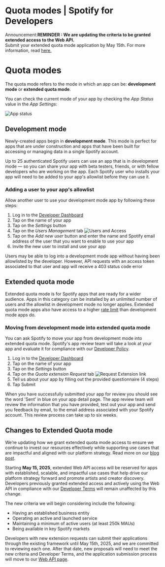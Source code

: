 # Quota modes | Spotify for Developers

Announcement:**REMINDER : We are updating the criteria to be granted extended access to the Web API.**  
Submit your extended quota mode application by May 15th. For more information, read [here.](/blog/2025-04-15-updating-the-criteria-for-web-api-extended-access)

# Quota modes

The quota mode refers to the mode in which an app can be: **development mode** or **extended quota mode**.

You can check the current mode of your app by checking the _App Status_ value in the _App Settings_:

![App status](https://developer-assets.spotifycdn.com/images/documentation/web-api/appstatus.png)

## Development mode

Newly-created apps begin in **development mode**. This mode is perfect for apps that are under construction and apps that have been built for accessing or managing data in a single Spotify account.

Up to 25 authenticated Spotify users can use an app that is in development mode — so you can share your app with beta testers, friends, or with fellow developers who are working on the app. Each Spotify user who installs your app will need to be added to your app's allowlist before they can use it.

### Adding a user to your app's allowlist

Allow another user to use your development mode app by following these steps:

1.  Log in to the [Developer Dashboard](/dashboard)
2.  Tap on the name of your app
3.  Tap on the _Settings_ button
4.  Tap on the _Users Management_ tab ![Users and Access](https://developer-assets.spotifycdn.com/images/documentation/web-api/users-and-access.png)
5.  Tap on the _Add new user_ button and enter the name and Spotify email address of the user that you want to enable to use your app
6.  Invite the new user to install and use your app

Users may be able to log into a development mode app without having been allowlisted by the developer. However, API requests with an access token associated to that user and app will receive a 403 status code error

## Extended quota mode

Extended quota mode is for Spotify apps that are ready for a wider audience. Apps in this category can be installed by an unlimited number of users and the allowlist in development mode no longer applies. Extended quota mode apps also have access to a higher [rate limit](/documentation/web-api/concepts/rate-limits) than development mode apps do.

### Moving from development mode into extended quota mode

You can ask Spotify to move your app from development mode into extended quota mode. Spotify's app review team will take a look at your app and evaluate it for compliance with our [Developer Policy](/policy).

1.  Log in to the [Developer Dashboard](/dashboard)
2.  Tap on the name of your app
3.  Tap on the _Settings_ button
4.  Tap on the _Quota extension Request_ tab ![Request Extension link](https://developer-assets.spotifycdn.com/images/documentation/web-api/request-a-quota-extension.png)
5.  Tell us about your app by filling out the provided questionnaire (4 steps)
6.  Tap Submit

When you have successfully submitted your app for review you should see the word 'Sent' in blue on your app detail page. The app review team will review the information that you have provided, test out your app and send you feedback by email, to the email address associated with your Spotify account. This review process can take up to six weeks.

## Changes to Extended Quota mode

We’re updating how we grant extended quota mode access to ensure we continue to invest our resources effectively while supporting use cases that are impactful and aligned with our platform strategy. Read more on our [blog post](/blog/2025-04-15-updating-the-criteria-for-web-api-extended-access).

Starting **May 15, 2025**, extended Web API access will be reserved for apps with established, scalable, and impactful use cases that help drive our platform strategy forward and promote artists and creator discovery. Developers previously granted extended access and actively using the Web API in compliance with our [Developer Terms](/terms) will remain unaffected by this change.

The new criteria we will begin considering include the following:

-   Having an established business entity
-   Operating an active and launched service
-   Maintaining a minimum of active users (at least 250k MAUs)
-   Being available in key Spotify markets

Developers with new extension requests can submit their applications through the existing framework until May 15th, 2025, and we are committed to reviewing each one. After that date, new proposals will need to meet the new criteria and Developer Terms, and the application submission process will move to our [Web API page](/documentation/web-api).